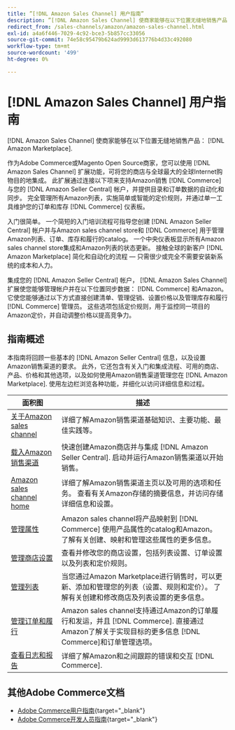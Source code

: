 ```yaml
---
title: ”[!DNL Amazon Sales Channel] 用户指南”
description: ”[!DNL Amazon Sales Channel] 使商家能够在以下位置无缝地销售产品： [!DNL Amazon Marketplace].”
redirect_from: /sales-channels/amazon/amazon-sales-channel.html
exl-id: a4a6f446-7029-4c92-bce3-5b857cc33056
source-git-commit: 74e58c95479b624ad9993d613776b4d33c492080
workflow-type: tm+mt
source-wordcount: '499'
ht-degree: 0%

---
```


# [!DNL Amazon Sales Channel] 用户指南

[!DNL Amazon Sales Channel] 使商家能够在以下位置无缝地销售产品： [!DNL Amazon Marketplace].

作为Adobe Commerce或Magento Open Source商家，您可以使用 [!DNL Amazon Sales Channel] 扩展功能，可将您的商店与全球最大的全球Internet购物目的地集成。 此扩展通过连接以下项来支持Amazon销售 [!DNL Commerce] 与您的 [!DNL Amazon Seller Central] 帐户，并提供目录和订单数据的自动化和同步。 完全管理所有Amazon列表，实施简单或智能的定价规则，并通过单一工具维护您的订单和库存 [!DNL Commerce] 仪表板。

入门很简单。 一个简短的入门培训流程可指导您创建 [!DNL Amazon Seller Central] 帐户并与Amazon sales channel store和 [!DNL Commerce] 用于管理Amazon列表、订单、库存和履行的catalog。 一个中央仪表板显示所有Amazon sales channel store集成和Amazon列表的状态更新。 接触全球的新客户 [!DNL Amazon Marketplace] 简化和自动化的流程 — 只需很少或完全不需要安装新系统的成本和人力。

集成您的 [!DNL Amazon Seller Central] 帐户， [!DNL Amazon Sales Channel] 扩展使您能够管理帐户并在以下位置同步数据： [!DNL Commerce] 和Amazon。 它使您能够通过以下方式直接创建清单、管理促销、设置价格以及管理库存和履行 [!DNL Commerce] 管理员。 这些选项包括定价规则，用于监控同一项目的Amazon定价，并自动调整价格以提高竞争力。

## 指南概述

本指南将回顾一些基本的 [!DNL Amazon Seller Central] 信息，以及设置Amazon销售渠道的要求。 此外，它还包含有关入门和集成流程、可用的商店、产品、价格和其他选项，以及如何使用Amazon销售渠道管理您在 [!DNL Amazon Marketplace]. 使用左边栏浏览各种功能，并细化以访问详细信息和过程。

| 面积图 | 描述 |
|----|----|
| [关于Amazon sales channel](./about-amazon-sales-channel.md) | 详细了解Amazon销售渠道基础知识、主要功能、最佳实践等。 |
| [载入Amazon销售渠道](./amazon-onboarding-home.md) | 快速创建Amazon商店并与集成 [!DNL Amazon Seller Central]. 启动并运行Amazon销售渠道以开始销售。 |
| [Amazon sales channel home](./amazon-sales-channel-home.md) | 详细了解Amazon销售渠道主页以及可用的选项和任务。 查看有关Amazon存储的摘要信息，并访问存储详细信息和设置。 |
| [管理属性](./attributes-view.md) | Amazon sales channel将产品映射到 [!DNL Commerce] 使用产品属性的catalog和Amazon。 了解有关创建、映射和管理这些属性的更多信息。 |
| [管理商店设置](./ob-store-review.md) | 查看并修改您的商店设置，包括列表设置、订单设置以及列表和定价规则。 |
| [管理列表](./managing-product-listings.md) | 当您通过Amazon Marketplace进行销售时，可以更新、添加和管理您的列表（设置、规则和定价）。 了解有关创建和修改商店及列表设置的更多信息。 |
| [管理订单和履行](./managing-orders.md) | Amazon sales channel支持通过Amazon的订单履行和发运，并且 [!DNL Commerce]. 直接通过Amazon了解关于实现目标的更多信息 [!DNL Commerce]和订单管理选项。 |
| [查看日志和报告](./amazon-logs-reports.md) | 详细了解Amazon和之间跟踪的错误和交互 [!DNL Commerce]. |

## 其他Adobe Commerce文档

- [Adobe Commerce用户指南](https://docs.magento.com/user-guide/){target="_blank"}
- [Adobe Commerce开发人员指南](https://devdocs.magento.com/){target="_blank"}
